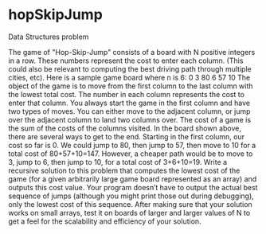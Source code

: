 # hopSkipJump
Data Structures problem

 The game of "Hop-Skip-Jump" consists of a board with  N  positive integers in a row. These numbers represent the cost to enter each column. (This could also be relevant to computing the best driving path through multiple cities, etc). Here is a sample game board where n is 6:
     0    3    80   6   57   10
The object of the game is to move from the first column to the last column with the lowest total cost. The number in each column represents the cost to enter that column. You always start the game in the first column and have two types of moves. You can either move to the adjacent column, or jump over the adjacent column to land two columns over. The cost of a game is the sum of the costs of the columns visited.
In the board shown above, there are several ways to get to the end. Starting in the first column, our cost so far is 0. We could jump to 80, then jump to 57, then move to 10 for a total cost of 80+57+10=147.  However, a cheaper path would be to move to 3, jump to 6, then jump to 10, for a total cost of 3+6+10=19.
Write a recursive solution to this problem that computes the lowest cost of the game (for a given arbitrarily large game board represented as an array) and outputs this cost value.  Your program doesn’t have to output the actual best sequence of jumps (although you might print those out during debugging), only the lowest cost of this sequence. After making sure that your solution works on small arrays, test it on boards of larger and larger values of N to get a feel for the scalability and efficiency of your solution. 
